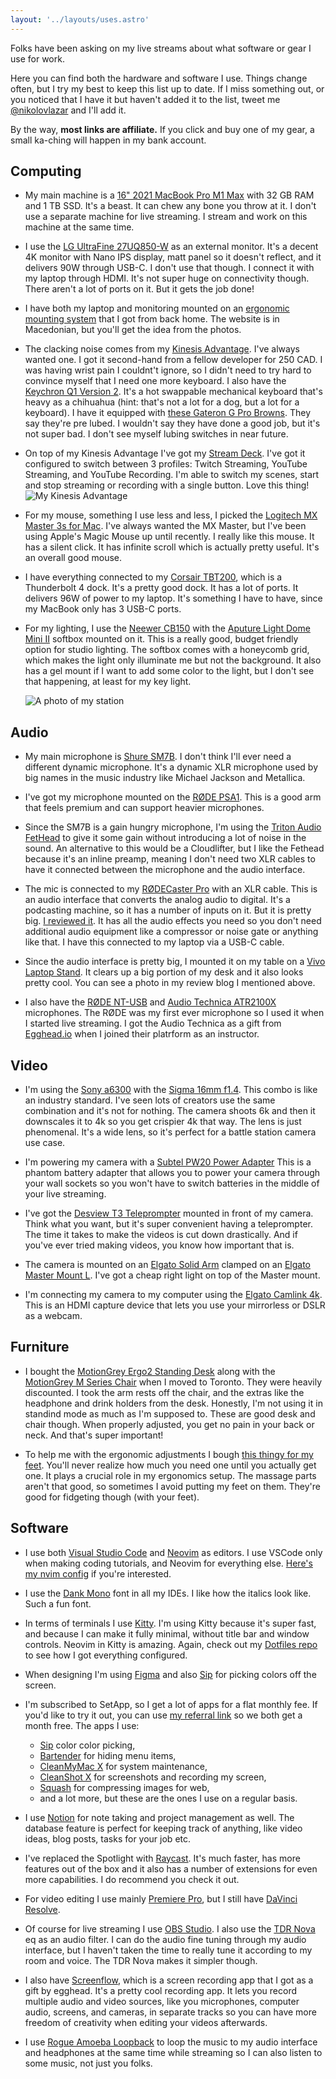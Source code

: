 ```yaml
---
layout: '../layouts/uses.astro'
---
```


Folks have been asking on my live streams about what software or gear I use for
work.

Here you can find both the hardware and software I use. Things change often, but
I try my best to keep this list up to date. If I miss something out, or you
noticed that I have it but haven't added it to the list, tweet me
[@nikolovlazar](https://twitter.com) and I'll add it.

By the way, **most links are affiliate.** If you click and buy one of my gear, a
small ka-ching will happen in my bank account.

## Computing

- My main machine is a
  [16" 2021 MacBook Pro M1 Max](https://support.apple.com/kb/SP858?locale=en_US)
  with 32 GB RAM and 1 TB SSD. It's a beast. It can chew any bone you throw at
  it. I don't use a separate machine for live streaming. I stream and work on
  this machine at the same time.

- I use the [LG UltraFine 27UQ850-W](https://amzn.to/3H8tQxD) as an external
  monitor. It's a decent 4K monitor with Nano IPS display, matt panel so it
  doesn't reflect, and it delivers 90W through USB-C. I don't use that though. I
  connect it with my laptop through HDMI. It's not super huge on connectivity
  though. There aren't a lot of ports on it. But it gets the job done!

- I have both my laptop and monitoring mounted on an
  [ergonomic mounting system](https://ergonomics.mk/product/drzac-1-monitor-laptop-dm25l1x1/)
  that I got from back home. The website is in Macedonian, but you'll get the
  idea from the photos.

- The clacking noise comes from my
  [Kinesis Advantage](https://kinesis-ergo.com/support/advantage/). I've always
  wanted one. I got it second-hand from a fellow developer for 250 CAD. I was
  having wrist pain I couldnt't ignore, so I didn't need to try hard to convince
  myself that I need one more keyboard. I also have the
  [Keychron Q1 Version 2](https://amzn.to/3N5Xsj5). It's a hot swappable
  mechanical keyboard that's heavy as a chihuahua (hint: that's not a lot for a
  dog, but a lot for a keyboard). I have it equipped with
  [these Gateron G Pro Browns](https://amzn.to/3KU28pw). They say they're pre
  lubed. I wouldn't say they have done a good job, but it's not super bad. I
  don't see myself lubing switches in near future.

- On top of my Kinesis Advantage I've got my
  [Stream Deck](https://amzn.to/3PvD8c7). I've got it configured to switch
  between 3 profiles: Twitch Streaming, YouTube Streaming, and YouTube
  Recording. I'm able to switch my scenes, start and stop streaming or recording
  with a single button. Love this thing!
  ![My Kinesis Advantage](../assets/keyboard.jpg)

- For my mouse, something I use less and less, I picked the
  [Logitech MX Master 3s for Mac](https://amzn.to/40uHbqU). I've always wanted
  the MX Master, but I've been using Apple's Magic Mouse up until recently. I
  really like this mouse. It has a silent click. It has infinite scroll which is
  actually pretty useful. It's an overall good mouse.

- I have everything connected to my [Corsair TBT200](https://amzn.to/3q94cn6),
  which is a Thunderbolt 4 dock. It's a pretty good dock. It has a lot of ports.
  It delivers 96W of power to my laptop. It's something I have to have, since my
  MacBook only has 3 USB-C ports.

- For my lighting, I use the [Neewer CB150](https://amzn.to/3Qjmugf) with the
  [Aputure Light Dome Mini II](https://amzn.to/43P7t8S) softbox mounted on it.
  This is a really good, budget friendly option for studio lighting. The softbox
  comes with a honeycomb grid, which makes the light only illuminate me but not
  the background. It also has a gel mount if I want to add some color to the
  light, but I don't see that happening, at least for my key light.

  ![A photo of my station](../assets/studio.jpg)

## Audio

- My main microphone is [Shure SM7B](https://amzn.to/3H4Hr9p). I don't think
  I'll ever need a different dynamic microphone. It's a dynamic XLR microphone
  used by big names in the music industry like Michael Jackson and Metallica.

- I've got my microphone mounted on the [RØDE PSA1](https://amzn.to/43LYmqO).
  This is a good arm that feels premium and can support heavier microphones.

- Since the SM7B is a gain hungry microphone, I'm using the
  [Triton Audio FetHead](https://amzn.to/41An4ZN) to give it some gain without
  introducing a lot of noise in the sound. An alternative to this would be a
  Cloudlifter, but I like the Fethead because it's an inline preamp, meaning I
  don't need two XLR cables to have it connected between the microphone and the
  audio interface.

- The mic is connected to my [RØDECaster Pro](https://amzn.to/43LYmqO) with an
  XLR cable. This is an audio interface that converts the analog audio to
  digital. It's a podcasting machine, so it has a number of inputs on it. But it
  is pretty big. [I reviewed it](/blog/rodecaster-pro-review). It has all the
  audio effects you need so you don't need additional audio equipment like a
  compressor or noise gate or anything like that. I have this connected to my
  laptop via a USB-C cable.

- Since the audio interface is pretty big, I mounted it on my table on a
  [Vivo Laptop Stand](https://amzn.to/3V0bowM). It clears up a big portion of my
  desk and it also looks pretty cool. You can see a photo in my review blog I
  mentioned above.

- I also have the [RØDE NT-USB](https://amzn.to/43RALoK) and
  [Audio Technica ATR2100X](https://amzn.to/3N0ScNL) microphones. The RØDE was
  my first ever microphone so I used it when I started live streaming. I got the
  Audio Technica as a gift from [Egghead.io](https://egghead.io) when I joined
  their platrform as an instructor.

## Video

- I'm using the [Sony a6300](https://amzn.to/3oxKFM4) with the
  [Sigma 16mm f1.4](https://amzn.to/3H4Fytd). This combo is like an industry
  standard. I've seen lots of creators use the same combination and it's not for
  nothing. The camera shoots 6k and then it downscales it to 4k so you get
  crispier 4k that way. The lens is just phenomenal. It's a wide lens, so it's
  perfect for a battle station camera use case.

- I'm powering my camera with a
  [Subtel PW20 Power Adapter](https://www.subtel.de/en/Power-supply-for-Sony-Alpha-A6000-A6300-A6500-A5000-A5100-Alpha-7-A7-A7s-A7II-Sony-RX10-III-915664.html)
  This is a phantom battery adapter that allows you to power your camera through
  your wall sockets so you won't have to switch batteries in the middle of your
  live streaming.

- I've got the [Desview T3 Teleprompter](https://amzn.to/3mV9zot) mounted in
  front of my camera. Think what you want, but it's super convenient having a
  teleprompter. The time it takes to make the videos is cut down drastically.
  And if you've ever tried making videos, you know how important that is.

- The camera is mounted on an [Elgato Solid Arm](https://amzn.to/43TvcGo)
  clamped on an [Elgato Master Mount L](https://amzn.to/3Amo7AM). I've got a
  cheap right light on top of the Master mount.

- I'm connecting my camera to my computer using the
  [Elgato Camlink 4k](https://amzn.to/3H3rVul). This is an HDMI capture device
  that lets you use your mirrorless or DSLR as a webcam.

## Furniture

- I bought the [MotionGrey Ergo2 Standing Desk](https://amzn.to/3LofCeN) along
  with the [MotionGrey M Series Chair](https://amzn.to/3LjEnJ0) when I moved to
  Toronto. They were heavily discounted. I took the arm rests off the chair, and
  the extras like the headphone and drink holders from the desk. Honestly, I'm
  not using it in standind mode as much as I'm supposed to. These are good desk
  and chair though. When properly adjusted, you get no pain in your back or
  neck. And that's super important!

- To help me with the ergonomic adjustments I bough
  [this thingy for my feet](https://amzn.to/3LnN6K6). You'll never realize how
  much you need one until you actually get one. It plays a crucial role in my
  ergonomics setup. The massage parts aren't that good, so sometimes I avoid
  putting my feet on them. They're good for fidgeting though (with your feet).

## Software

- I use both [Visual Studio Code](https://code.visualstudio.com/) and
  [Neovim](https://neovim.io/) as editors. I use VSCode only when making coding
  tutorials, and Neovim for everything else.
  [Here's my nvim config](https://github.com/nikolovlazar/dotfiles) if you're
  interested.

- I use the [Dank Mono](https://philpl.gumroad.com/l/dank-mono) font in all my
  IDEs. I like how the italics look like. Such a fun font.

- In terms of terminals I use [Kitty](https://sw.kovidgoyal.net/kitty/). I'm
  using Kitty because it's super fast, and because I can make it fully minimal,
  without title bar and window controls. Neovim in Kitty is amazing. Again,
  check out my [Dotfiles repo](https://github.com/nikolovlazar/dotfiles) to see
  how I got everything configured.

- When designing I'm using [Figma](https://figma.com) and also
  [Sip](https://sipapp.io) for picking colors off the screen.

- I'm subscribed to SetApp, so I get a lot of apps for a flat monthly fee. If
  you'd like to try it out, you can use
  [my referral link](https://go.setapp.com/invite/lwyp5tic) so we both get a
  month free. The apps I use:

  - [Sip](https://sipapp.io) color color picking,
  - [Bartender](https://macbartender.com) for hiding menu items,
  - [CleanMyMac X](https://cleanmymac.com/) for system maintenance,
  - [CleanShot X](https://cleanshot.com) for screenshots and recording my
    screen,
  - [Squash](https://www.realmacsoftware.com/squash/) for compressing images for
    web,
  - and a lot more, but these are the ones I use on a regular basis.

- I use [Notion](https://notion.so) for note taking and project management as
  well. The database feature is perfect for keeping track of anything, like
  video ideas, blog posts, tasks for your job etc.

- I've replaced the Spotlight with [Raycast](https://raycast.com). It's much
  faster, has more features out of the box and it also has a number of
  extensions for even more capabilities. I do recommend you check it out.

- For video editing I use mainly
  [Premiere Pro](https://www.adobe.com/ca/products/premiere.html), but I still
  have
  [DaVinci Resolve](https://www.blackmagicdesign.com/products/davinciresolve/).

- Of course for live streaming I use [OBS Studio](https://obsproject.com/). I
  also use the [TDR Nova](https://www.tokyodawn.net/tdr-nova/) eq as an audio
  filter. I can do the audio fine tuning through my audio interface, but I
  haven't taken the time to really tune it according to my room and voice. The
  TDR Nova makes it simpler though.

- I also have [Screenflow](http://www.telestream.net/screenflow/overview.htm),
  which is a screen recording app that I got as a gift by egghead. It's a pretty
  cool recording app. It lets you record multiple audio and video sources, like
  you microphones, computer audio, screens, and cameras, in separate tracks so
  you can have more freedom of creativity when editing your videos afterwards.

- I use [Rogue Amoeba Loopback](https://rogueamoeba.com/loopback/) to loop the
  music to my audio interface and headphones at the same time while streaming so
  I can also listen to some music, not just you folks.
